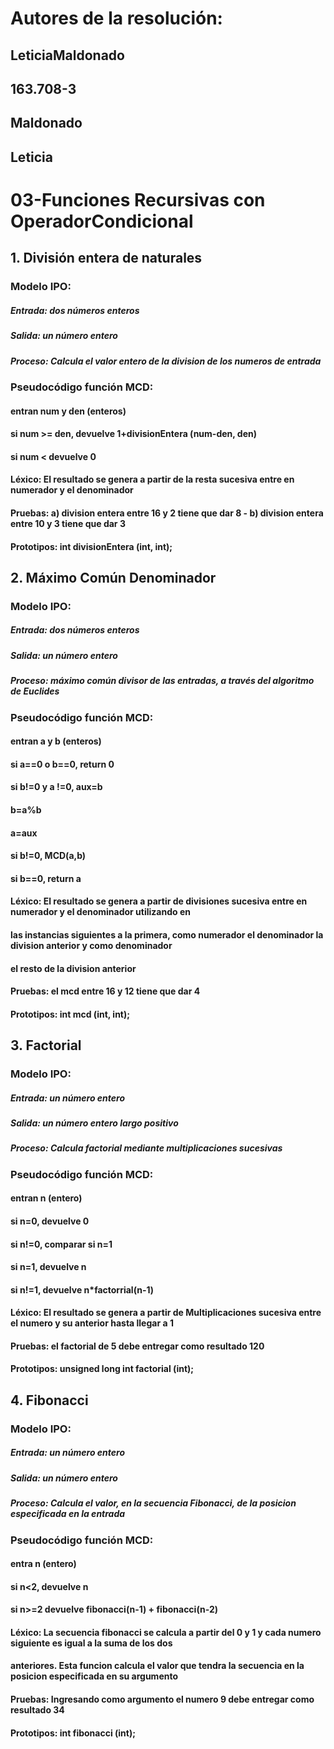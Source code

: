 # Autores de la resolución:
## LeticiaMaldonado
## 163.708-3
## Maldonado
## Leticia
# 03-Funciones Recursivas con OperadorCondicional

## 1. División entera de naturales
### Modelo IPO:
##### Entrada: dos números enteros
##### Salida: un número entero
##### Proceso: Calcula el valor entero de la division de los numeros de entrada
### Pseudocódigo función MCD:
#### entran num y den  (enteros)
#### si num >= den, devuelve 1+divisionEntera (num-den, den)
#### si num < devuelve 0

#### Léxico: El resultado se genera a partir de la resta sucesiva entre en numerador y el denominador
#### Pruebas: a) division entera entre 16 y 2 tiene que dar 8 - b) division entera entre 10 y 3 tiene que dar 3
#### Prototipos: int divisionEntera (int, int);

## 2. Máximo Común Denominador
### Modelo IPO:
##### Entrada: dos números enteros
##### Salida: un número entero
##### Proceso: máximo común divisor de las entradas, a través del algoritmo de Euclides
### Pseudocódigo función MCD:
#### entran a y b (enteros)
#### si a==0 o b==0, return 0
#### si b!=0 y a !=0, aux=b 
#### b=a%b
#### a=aux
#### si b!=0, MCD(a,b)
#### si b==0, return a

#### Léxico: El resultado se genera a partir de divisiones sucesiva entre en numerador y el denominador utilizando en
####          las instancias siguientes a la primera, como numerador el denominador la division anterior y como denominador 
####          el resto de la division anterior           
#### Pruebas: el mcd entre 16 y 12 tiene que dar 4
#### Prototipos: int mcd (int, int);

## 3. Factorial
### Modelo IPO:
##### Entrada: un número entero
##### Salida: un número entero largo positivo
##### Proceso: Calcula factorial mediante multiplicaciones sucesivas
### Pseudocódigo función MCD:
#### entran n (entero)
#### si n=0, devuelve 0
#### si n!=0, comparar si n=1
#### si n=1, devuelve n
#### si n!=1, devuelve n*factorrial(n-1)

#### Léxico: El resultado se genera a partir de Multiplicaciones sucesiva entre el numero y su anterior hasta llegar a 1
#### Pruebas: el factorial de 5 debe entregar como resultado 120
#### Prototipos: unsigned long int factorial (int);

## 4. Fibonacci
### Modelo IPO:
##### Entrada: un número entero
##### Salida: un número entero
##### Proceso: Calcula el valor, en la secuencia Fibonacci, de la posicion especificada en la entrada
### Pseudocódigo función MCD:
#### entra n (entero)
#### si n<2, devuelve n
#### si n>=2 devuelve fibonacci(n-1) + fibonacci(n-2) 

#### Léxico: La secuencia fibonacci se calcula a partir del 0 y 1 y cada numero siguiente es igual a la suma de los dos
####         anteriores. Esta funcion calcula el valor que tendra la secuencia en la posicion especificada en su argumento
#### Pruebas: Ingresando como argumento el numero 9 debe entregar como resultado 34
#### Prototipos: int fibonacci (int);
